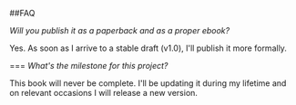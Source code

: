##FAQ



*Will you publish it as a paperback and as a proper ebook?*

Yes. As soon as I arrive to a stable draft (v1.0), I'll publish it more formally.



===
*What's the milestone for this project?*

This book will never be complete. I'll be updating it during my lifetime and on relevant occasions I will release a new version.